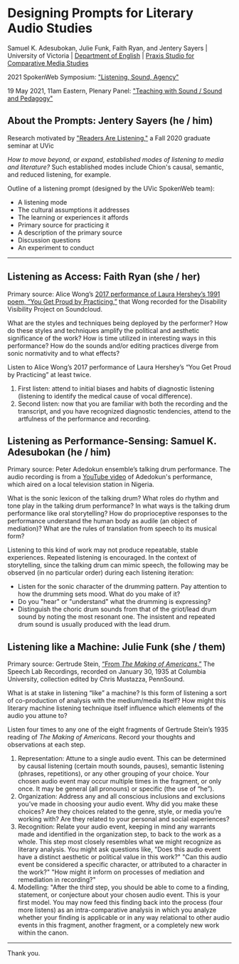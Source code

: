 # Designing Prompts for Literary Audio Studies 

Samuel K. Adesubokan, Julie Funk, Faith Ryan, and Jentery Sayers | University of Victoria | [Department of English](https://www.uvic.ca/humanities/english/) | [Praxis Studio for Comparative Media Studies](https://uvicpraxis.github.io/)

2021 SpokenWeb Symposium: ["Listening, Sound, Agency"](https://spokenweb.ca/symposia/)

19 May 2021, 11am Eastern, Plenary Panel: ["Teaching with Sound / Sound and Pedagogy"](https://spokenweb.ca/wp-content/uploads/2020/02/sw-symposium2021-program-web.pdf)

## About the Prompts: Jentery Sayers (he / him)

Research motivated by ["Readers Are Listening,"](https://jentery.github.io/506v2/) a Fall 2020 graduate seminar at UVic

*How to move beyond, or expand, established modes of listening to media and literature?* Such established modes include Chion's causal, semantic, and reduced listening, for example. 

Outline of a listening prompt (designed by the UVic SpokenWeb team): 

* A listening mode 
* The cultural assumptions it addresses 
* The learning or experiences it affords 
* Primary source for practicing it
* A description of the primary source 
* Discussion questions 
* An experiment to conduct 

***

## Listening as Access: Faith Ryan (she / her) 

Primary source: Alice Wong’s [2017 performance of Laura Hershey’s 1991 poem, “You Get Proud by Practicing,”](https://soundcloud.com/alice-wong-60/you-get-proud-by-practicing-by-laura-hershey) that Wong recorded for the Disability Visibility Project on Soundcloud. 

What are the styles and techniques being deployed by the performer? How do these styles and techniques amplify the political and aesthetic significance of the work? How is time utilized in interesting ways in this performance? How do the sounds and/or editing practices diverge from sonic normativity and to what effects?

Listen to Alice Wong’s 2017 performance of Laura Hershey’s “You Get Proud by Practicing” at least twice. 

1. First listen: attend to initial biases and habits of diagnostic listening (listening to identify the medical cause of vocal difference). 
2. Second listen: now that you are familiar with both the recording and the transcript, and you have recognized diagnostic tendencies, attend to the artfulness of the performance and recording.

## Listening as Performance-Sensing: Samuel K. Adesubokan (he / him) 

Primary source: Peter Adedokun ensemble’s talking drum performance. The audio recording is from a [YouTube video](https://youtu.be/UkTdzLQHS-Q) of Adedokun's performance, which aired on a local television station in Nigeria.

What is the sonic lexicon of the talking drum? What roles do rhythm and tone play in the talking drum performance? In what ways is the talking drum performance like oral storytelling? How do proprioceptive responses to the performance understand the human body as audile (an object of mediation)? What are the rules of translation from speech to its musical form?

Listening to this kind of work may not produce repeatable, stable experiences. Repeated listening is encouraged. In the context of storytelling, since the talking drum can mimic speech, the following may be observed (in no particular order) during each listening iteration: 

* Listen for the sonic character of the drumming pattern. Pay attention to how the drumming sets mood. What do you make of it?
* Do you "hear" or "understand" what the drumming is expressing? 
* Distinguish the choric drum sounds from that of the griot/lead drum sound by noting the most resonant one. The insistent and repeated drum sound is usually produced with the lead drum.

## Listening like a Machine: Julie Funk (she / them) 

Primary source: Gertrude Stein, [“From *The Making of Americans*.”](http://writing.upenn.edu/pennsound/x/Stein.php) The Speech Lab Recordings, recorded
on  January 30, 1935 at Columbia University, collection edited by Chris Mustazza, PennSound.

What is at stake in listening “like” a machine? Is this form of listening a sort of co-production of analysis with the medium/media itself? How might this literary machine listening technique itself influence which elements of the audio you attune to?

Listen four times to any one of the eight fragments of Gertrude Stein’s 1935 reading of *The Making of Americans*. Record your thoughts and observations at each step.

1. Representation: Attune to a single audio event. This can be determined by causal listening (certain mouth sounds, pauses), semantic listening (phrases, repetitions), or any other grouping of your choice. Your chosen audio event may occur multiple times in the fragment, or only once. It may be general (all pronouns) or specific (the use of “he”).
2. Organization: Address any and all conscious inclusions and exclusions you’ve made in choosing your audio event. Why did you make these choices? Are they choices related to the genre, style, or media you’re working with? Are they related to your personal and social experiences? 
3. Recognition: Relate your audio event, keeping in mind any warrants made and identified in the organization step, to back to the work as a whole. This step most closely resembles what we might recognize as literary analysis. You might ask questions like, "Does this audio event have a distinct aesthetic or political value in this work?" "Can this audio event be considered a specific character, or attributed to a character in the work?" "How might it inform on processes of mediation and remediation in recording?"
4. Modelling: "After the third step, you should be able to come to a finding, statement, or conjecture about your chosen audio event. This is your first model. You may now feed this finding back into the process (four more listens) as an intra-comparative analysis in which you analyze whether your finding is applicable or in any way relational to other audio events in this fragment, another fragment, or a completely new work within the canon.
 
***

Thank you. 
